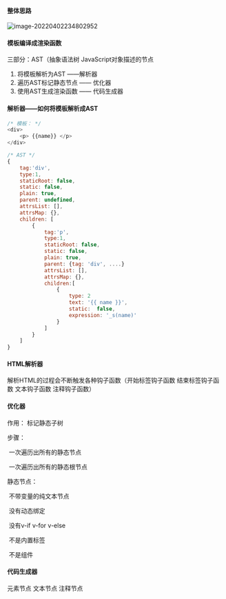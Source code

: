 #### 整体思路

![image-20220402234802952](E:\学习心得\前端\view\image-20220402234802952.png)

#### 模板编译成渲染函数

三部分：AST（抽象语法树 JavaScript对象描述的节点

1. 将模板解析为AST ——解析器
2. 遍历AST标记静态节点  —— 优化器
3. 使用AST生成渲染函数  —— 代码生成器

#### 解析器——如何将模板解析成AST

```js
/* 模板： */
<div>
	<p> {{name}} </p>
</div>

/* AST */
{
	tag:'div',
    type:1,
    staticRoot: false,
    static: false,
    plain: true,
    parent: undefined,
    attrsList: [],
    attrsMap: {},
    children: [
        {
            tag:'p',
            type:1,
            staticRoot: false,
            static: false,
            plain: true,
            parent: {tag: 'div', ....}
            attrsList: [],
            attrsMap: {},
            children:[
                {
                    type: 2
                    text: '{{ name }}',
                    static:  false,
                    expression: '_s(name)'
                }
            ]
        }
    ]
}
```

#### HTML解析器

解析HTML的过程会不断触发各种钩子函数（开始标签钩子函数 结束标签钩子函数 文本钩子函数 注释钩子函数）

#### 优化器

作用： 标记静态子树

步骤：

​	一次遍历出所有的静态节点

​	一次遍历出所有的静态根节点

静态节点：

​	不带变量的纯文本节点

​	没有动态绑定

​	没有v-if v-for v-else

​	不是内置标签

​	不是组件

#### 代码生成器

元素节点 文本节点 注释节点
